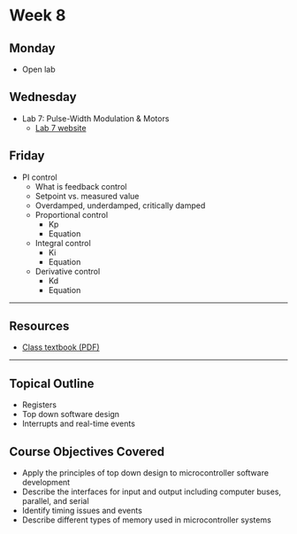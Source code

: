 # Week 8

## Monday
- Open lab

## Wednesday
- Lab 7: Pulse-Width Modulation & Motors
  - [Lab 7 website](https://doctor-pasquale.com/microcontrollers-lab-7/)

## Friday
- PI control
  - What is feedback control
  - Setpoint vs. measured value
  - Overdamped, underdamped, critically damped
  - Proportional control
    - Kp
    - Equation
  - Integral control
    - Ki
    - Equation
  - Derivative control
    - Kd
    - Equation


---

## Resources
- [Class textbook (PDF)](https://doctor-pasquale.com/wp-content/uploads/2021/02/The-Yellow-Book.pdf)

---

## Topical Outline
- Registers
- Top down software design
- Interrupts and real-time events

## Course Objectives Covered
- Apply the principles of top down design to microcontroller software development
- Describe the interfaces for input and output including computer buses, parallel, and serial
- Identify timing issues and events
- Describe different types of memory used in microcontroller systems
